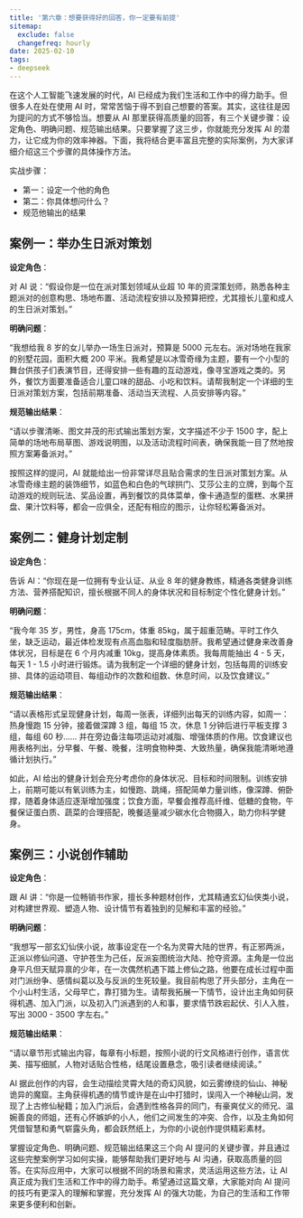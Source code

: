 ```yaml
---
title: '第六章：想要获得好的回答，你一定要有前提'
sitemap:
  exclude: false
  changefreq: hourly
date: 2025-02-10
tags:
- deepseek
---
```



在这个人工智能飞速发展的时代，AI 已经成为我们生活和工作中的得力助手。但很多人在处在使用 AI 时，常常苦恼于得不到自己想要的答案。其实，这往往是因为提问的方式不够恰当。想要从 AI 那里获得高质量的回答，有三个关键步骤：设定角色、明确问题、规范输出结果。只要掌握了这三步，你就能充分发挥 AI 的潜力，让它成为你的效率神器。下面，我将结合更丰富且完整的实际案例，为大家详细介绍这三个步骤的具体操作方法。

实战步骤：

- 第一：设定一个他的角色
- 第二：你具体想问什么？
- 规范他输出的结果

## 案例一：举办生日派对策划

**设定角色**：

对 AI 说：“假设你是一位在派对策划领域从业超 10 年的资深策划师，熟悉各种主题派对的创意构思、场地布置、活动流程安排以及预算把控，尤其擅长儿童和成人的生日派对策划。”

**明确问题**：

“我想给我 8 岁的女儿举办一场生日派对，预算是 5000 元左右。派对场地在我家的别墅花园，面积大概 200 平米。我希望是以冰雪奇缘为主题，要有一个小型的舞台供孩子们表演节目，还得安排一些有趣的互动游戏，像寻宝游戏之类的。另外，餐饮方面要准备适合儿童口味的甜品、小吃和饮料。请帮我制定一个详细的生日派对策划方案，包括前期准备、活动当天流程、人员安排等内容。”

**规范输出结果**：

“请以步骤清晰、图文并茂的形式输出策划方案，文字描述不少于 1500 字，配上简单的场地布局草图、游戏说明图，以及活动流程时间表，确保我能一目了然地按照方案筹备派对。”

按照这样的提问，AI 就能给出一份非常详尽且贴合需求的生日派对策划方案。从冰雪奇缘主题的装饰细节，如蓝色和白色的气球拱门、艾莎公主的立牌，到每个互动游戏的规则玩法、奖品设置，再到餐饮的具体菜单，像卡通造型的蛋糕、水果拼盘、果汁饮料等，都会一应俱全，还配有相应的图示，让你轻松筹备派对。

## 案例二：健身计划定制

**设定角色**：

告诉 AI：“你现在是一位拥有专业认证、从业 8 年的健身教练，精通各类健身训练方法、营养搭配知识，擅长根据不同人的身体状况和目标制定个性化健身计划。”

**明确问题**：

“我今年 35 岁，男性，身高 175cm，体重 85kg，属于超重范畴。平时工作久坐，缺乏运动，最近体检发现有点高血脂和轻度脂肪肝。我希望通过健身来改善身体状况，目标是在 6 个月内减重 10kg，提高身体素质。我每周能抽出 4 - 5 天，每天 1 - 1.5 小时进行锻炼。请为我制定一个详细的健身计划，包括每周的训练安排、具体的运动项目、每组动作的次数和组数、休息时间，以及饮食建议。”

**规范输出结果**：

“请以表格形式呈现健身计划，每周一张表，详细列出每天的训练内容，如周一：热身慢跑 15 分钟，接着做深蹲 3 组，每组 15 次，休息 1 分钟后进行平板支撑 3 组，每组 60 秒…… 并在旁边备注每项运动对减脂、增强体质的作用。饮食建议也用表格列出，分早餐、午餐、晚餐，注明食物种类、大致热量，确保我能清晰地遵循计划执行。”

如此，AI 给出的健身计划会充分考虑你的身体状况、目标和时间限制。训练安排上，前期可能以有氧训练为主，如慢跑、跳绳，搭配简单力量训练，像深蹲、俯卧撑，随着身体适应逐渐增加强度；饮食方面，早餐会推荐高纤维、低糖的食物，午餐保证蛋白质、蔬菜的合理搭配，晚餐适量减少碳水化合物摄入，助力你科学健身。

## 案例三：小说创作辅助

**设定角色**：

跟 AI 讲：“你是一位畅销书作家，擅长多种题材创作，尤其精通玄幻仙侠类小说，对构建世界观、塑造人物、设计情节有着独到的见解和丰富的经验。”

**明确问题**：

“我想写一部玄幻仙侠小说，故事设定在一个名为灵霄大陆的世界，有正邪两派，正派以修仙问道、守护苍生为己任，反派妄图统治大陆、抢夺资源。主角是一位出身平凡但天赋异禀的少年，在一次偶然机遇下踏上修仙之路，他要在成长过程中面对门派纷争、感情纠葛以及与反派的生死较量。我目前构思了开头部分，主角在一个小山村生活，父母早亡，靠打猎为生。请帮我拓展一下情节，设计出主角如何获得机遇、加入门派，以及初入门派遇到的人和事，要求情节跌宕起伏、引人入胜，写出 3000 - 3500 字左右。”

**规范输出结果**：

“请以章节形式输出内容，每章有小标题，按照小说的行文风格进行创作，语言优美、描写细腻，人物对话贴合性格，结尾设置悬念，吸引读者继续阅读。”

AI 据此创作的内容，会生动描绘灵霄大陆的奇幻风貌，如云雾缭绕的仙山、神秘诡异的魔窟。主角获得机遇的情节或许是在山中打猎时，误闯入一个神秘山洞，发现了上古修仙秘籍；加入门派后，会遇到性格各异的同门，有豪爽仗义的师兄、温婉善良的师姐，还有心怀嫉妒的小人，他们之间发生的冲突、合作，以及主角如何凭借智慧和勇气崭露头角，都会跃然纸上，为你的小说创作提供精彩素材。

掌握设定角色、明确问题、规范输出结果这三个向 AI 提问的关键步骤，并且通过这些完整案例学习如何实操，能够帮助我们更好地与 AI 沟通，获取高质量的回答。在实际应用中，大家可以根据不同的场景和需求，灵活运用这些方法，让 AI 真正成为我们生活和工作中的得力助手。希望通过这篇文章，大家能对向 AI 提问的技巧有更深入的理解和掌握，充分发挥 AI 的强大功能，为自己的生活和工作带来更多便利和创新。
